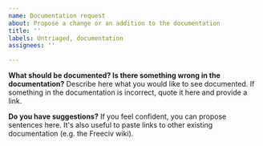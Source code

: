 ```yaml
---
name: Documentation request
about: Propose a change or an addition to the documentation
title: ''
labels: Untriaged, documentation
assignees: ''

---
```


**What should be documented? Is there something wrong in the documentation?**
Describe here what you would like to see documented. If something in the documentation is incorrect, quote it here and provide a link.

**Do you have suggestions?**
If you feel confident, you can propose sentences here. It's also useful to paste links to other existing documentation (e.g. the Freeciv wiki).
